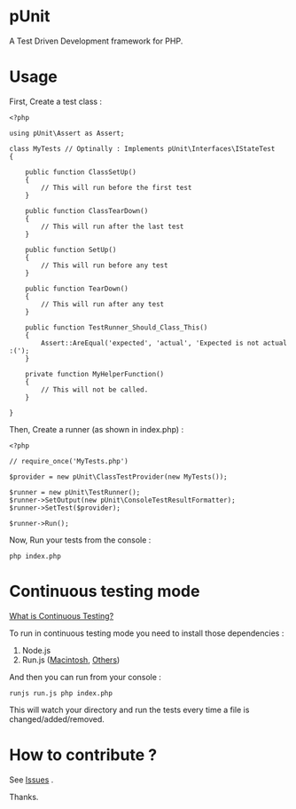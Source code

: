 pUnit
=====

A Test Driven Development framework for PHP.

Usage
=====

First, Create a test class :

    <?php
    
    using pUnit\Assert as Assert;
    
    class MyTests // Optinally : Implements pUnit\Interfaces\IStateTest
    {
        
        public function ClassSetUp()
        {
            // This will run before the first test
        }
        
        public function ClassTearDown()
        {
            // This will run after the last test
        }
        
        public function SetUp()
        {
            // This will run before any test
        }
        
        public function TearDown()
        {
            // This will run after any test
        }
        
        public function TestRunner_Should_Class_This()
        {
            Assert::AreEqual('expected', 'actual', 'Expected is not actual :(');
        }
        
        private function MyHelperFunction()
        {
            // This will not be called.
        }
        
    }
    
Then, Create a runner (as shown in index.php) :
    
    <?php 
    
    // require_once('MyTests.php')
    
    $provider = new pUnit\ClassTestProvider(new MyTests());
    
    $runner = new pUnit\TestRunner();
    $runner->SetOutput(new pUnit\ConsoleTestResultFormatter);
    $runner->SetTest($provider);
    
    $runner->Run();

Now, Run your tests from the console :

    php index.php
    
Continuous testing mode
=======================

[What is Continuous Testing?](http://blog.objectmentor.com/articles/2007/09/20/continuous-testing-explained)


To run in continuous testing mode you need to install those dependencies :

1. Node.js
2. Run.js ([Macintosh](https://github.com/morishani/run.js), [Others](https://github.com/DTrejo/run.js))

And then you can run from your console :

    runjs run.js php index.php

This will watch your directory and run the tests every time a file is changed/added/removed.

How to contribute ? 
===================

See [Issues](https://github.com/morishani/pUnit/issues?sort=created&direction=desc&state=open) . 

Thanks.